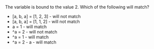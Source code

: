 The variable is bound to the value 2. Which of the following will match?

- [a, b, a] = [1, 2, 3] - will not match
- [a, b, a] = [1, 1, 2] - will not match
- a = 1 - will match
- ^a = 2 - will not match
- ^a = 1 - will match
- ^a = 2 - a - will match
